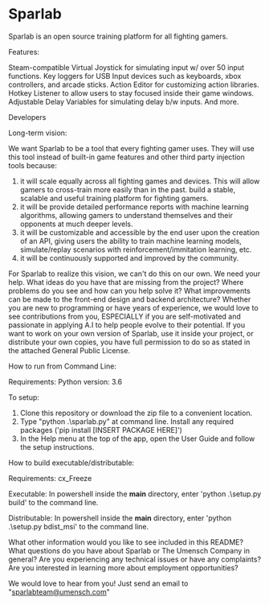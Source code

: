 # Sparlab

Sparlab is an open source training platform for all fighting gamers. 

Features:

Steam-compatible Virtual Joystick for simulating input w/ over 50 input functions.
Key loggers for USB Input devices such as keyboards, xbox controllers, and arcade sticks. 
Action Editor for customizing action libraries. 
Hotkey Listener to allow users to stay focused inside their game windows. 
Adjustable Delay Variables for simulating delay b/w inputs. 
And more.



Developers

Long-term vision:

We want Sparlab to be a tool that every fighting gamer uses. They will use this tool instead of built-in game features and other third party injection tools because:

1) it will scale equally across all fighting games and devices. This will allow gamers to cross-train more easily than in the past.
build a stable, scalable and useful training platform for fighting gamers. 
2) it will be provide detailed performance reports with machine learning algorithms, allowing gamers to understand themselves and their opponents at much deeper levels. 
3) it will be customizable and accessible by the end user upon the creation of an API, giving users the ability to train machine learning models, simulate/replay scenarios with reinforcement/immitation learning, etc.
4) it will be continuously supported and improved by the community. 

For Sparlab to realize this vision, we can't do this on our own. We need your help. What ideas do you have that are missing from the project? Where problems do you see and how can you help solve it? What improvements can be made to the front-end design and backend architecture? Whether you are new to programming or have years of experience, we would love to see contributions from you, ESPECIALLY if you are self-motivated and passionate in applying A.I to help people evolve to their potential. If you want to work on your own version of Sparlab, use it inside your project, or distribute your own copies, you have full permission to do so as stated in the attached General Public License. 



How to run from Command Line: 

Requirements:
Python version: 3.6

To setup: 
1) Clone this repository or download the zip file to a convenient location.
2) Type "python .\sparlab.py" at command line. Install any required packages ('pip install [INSERT PACKAGE HERE]') 
3) In the Help menu at the top of the app, open the User Guide and follow the setup instructions.


How to build executable/distributable: 

Requirements:
cx_Freeze

Executable:
In powershell inside the __main__ directory, enter 'python .\setup.py build' to the command line.

Distributable:
In powershell inside the __main__ directory, enter 'python .\setup.py bdist_msi' to the command line. 



What other information would you like to see included in this README? 
What questions do you have about Sparlab or The Umensch Company in general? 
Are you experiencing any technical issues or have any complaints? 
Are you interested in learning more about employment opportunities?

We would love to hear from you!
Just send an email to "sparlabteam@umensch.com" 




